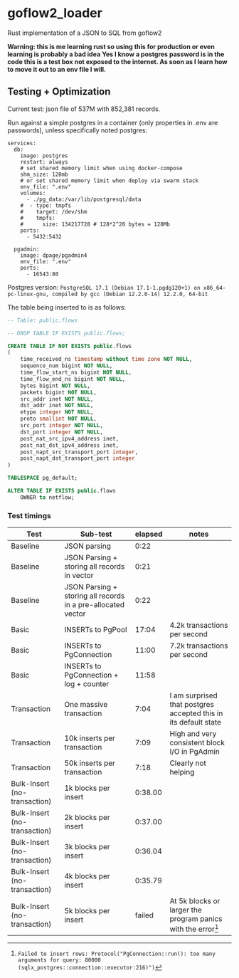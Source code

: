# goflow2_loader
Rust implementation of a JSON to SQL from goflow2


**Warning: this is me learning rust so using this for production or even learning is probably a bad idea**
**Yes I know a postgres password is in the code this is a test box not exposed to the internet. As soon as I learn how to move it out to an env file I will.**







## Testing + Optimization

Current test: json file of 537M with 852,381 records.

Run against a simple postgres in a container (only properties in .env are passwords), unless specifically noted postgres:
```
services:
  db:
    image: postgres
    restart: always
    # set shared memory limit when using docker-compose
    shm_size: 128mb
    # or set shared memory limit when deploy via swarm stack
    env_file: ".env"
    volumes:
      - ./pg_data:/var/lib/postgresql/data
    #  - type: tmpfs
    #    target: /dev/shm
    #    tmpfs:
    #      size: 134217728 # 128*2^20 bytes = 128Mb
    ports:
      - 5432:5432

  pgadmin:
    image: dpage/pgadmin4
    env_file: ".env"
    ports:
      - 16543:80
```

Postgres version: `PostgreSQL 17.1 (Debian 17.1-1.pgdg120+1) on x86_64-pc-linux-gnu, compiled by gcc (Debian 12.2.0-14) 12.2.0, 64-bit`

The table being inserted to is as follows:
```sql
-- Table: public.flows

-- DROP TABLE IF EXISTS public.flows;

CREATE TABLE IF NOT EXISTS public.flows
(
    time_received_ns timestamp without time zone NOT NULL,
    sequence_num bigint NOT NULL,
    time_flow_start_ns bigint NOT NULL,
    time_flow_end_ns bigint NOT NULL,
    bytes bigint NOT NULL,
    packets bigint NOT NULL,
    src_addr inet NOT NULL,
    dst_addr inet NOT NULL,
    etype integer NOT NULL,
    proto smallint NOT NULL,
    src_port integer NOT NULL,
    dst_port integer NOT NULL,
    post_nat_src_ipv4_address inet,
    post_nat_dst_ipv4_address inet,
    post_napt_src_transport_port integer,
    post_napt_dst_transport_port integer
)

TABLESPACE pg_default;

ALTER TABLE IF EXISTS public.flows
    OWNER to netflow;
```

### Test timings

| Test | Sub-test | elapsed | notes | 
| ---- | -------- | ------- | ----- |
| Baseline | JSON parsing | 0:22 |  |
| Baseline | JSON Parsing + storing all records in vector | 0:21 |  |
| Baseline | JSON Parsing + storing all records in a pre-allocated vector | 0:22 |  |
| Basic | INSERTs to PgPool | 17:04 | 4.2k transactions per second |
| Basic | INSERTs to PgConnection |  11:00 | 7.2k transactions per second |
| Basic | INSERTs to PgConnection + log + counter | 11:58 |  |
| Transaction | One massive transaction | 7:04 | I am surprised that postgres accepted this in its default state |
| Transaction | 10k inserts per transaction | 7:09 | High and very consistent block I/O in PgAdmin |
| Transaction | 50k inserts per transaction | 7:18 | Clearly not helping |
| Bulk-Insert (no-transaction) | 1k blocks per insert | 0:38.00 |  |
| Bulk-Insert (no-transaction) | 2k blocks per insert | 0:37.00 |  |
| Bulk-Insert (no-transaction) | 3k blocks per insert | 0:36.04 |  |
| Bulk-Insert (no-transaction) | 4k blocks per insert | 0:35.79 |  |
| Bulk-Insert (no-transaction) | 5k blocks per insert | failed | At 5k blocks or larger the program panics with the error[^1] |


[^1]: `Failed to insert rows: Protocol("PgConnection::run(): too many arguments for query: 80000 (sqlx_postgres::connection::executor:216)")`
